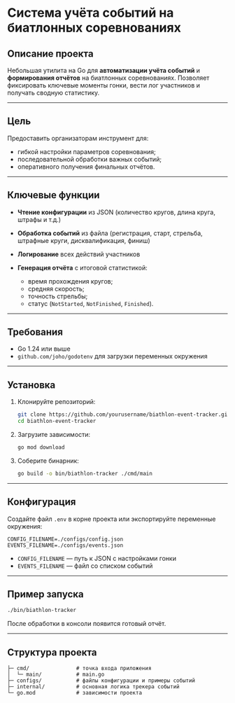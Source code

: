 # Система учёта событий на биатлонных соревнованиях

## Описание проекта

Небольшая утилита на Go для **автоматизации учёта событий** и **формирования отчётов** на биатлонных соревнованиях. Позволяет фиксировать ключевые моменты гонки, вести лог участников и получать сводную статистику.

---

## Цель

Предоставить организаторам инструмент для:

* гибкой настройки параметров соревнования;
* последовательной обработки важных событий;
* оперативного получения финальных отчётов.

---

## Ключевые функции

* **Чтение конфигурации** из JSON (количество кругов, длина круга, штрафы и т.д.)
* **Обработка событий** из файла (регистрация, старт, стрельба, штрафные круги, дисквалификация, финиш)
* **Логирование** всех действий участников
* **Генерация отчёта** с итоговой статистикой:

   * время прохождения кругов;
   * средняя скорость;
   * точность стрельбы;
   * статус (`NotStarted`, `NotFinished`, `Finished`).

---

## Требования

* Go 1.24 или выше
* `github.com/joho/godotenv` для загрузки переменных окружения

---

## Установка

1. Клонируйте репозиторий:

   ```bash
   git clone https://github.com/yourusername/biathlon-event-tracker.git
   cd biathlon-event-tracker
   ```
2. Загрузите зависимости:

   ```bash
   go mod download
   ```
3. Соберите бинарник:

   ```bash
   go build -o bin/biathlon-tracker ./cmd/main
   ```

---

## Конфигурация

Создайте файл `.env` в корне проекта или экспортируйте переменные окружения:

```dotenv
CONFIG_FILENAME=./configs/config.json
EVENTS_FILENAME=./configs/events.json
```

* `CONFIG_FILENAME` — путь к JSON с настройками гонки
* `EVENTS_FILENAME` — файл со списком событий

---

## Пример запуска

```bash
./bin/biathlon-tracker
```

После обработки в консоли появится готовый отчёт.

---

## Структура проекта

```
├─ cmd/               # точка входа приложения
│  └─ main/           # main.go
├─ configs/           # файлы конфигурации и примеры событий
├─ internal/          # основная логика трекера событий
└─ go.mod             # зависимости проекта
```
